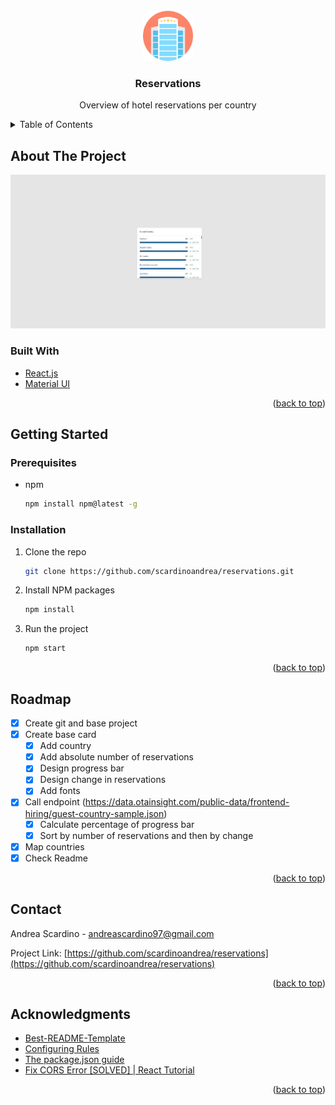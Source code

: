 <div id="top"></div>

<!-- PROJECT LOGO -->
<br />
<div align="center">
  <a href="https://github.com/scardinoandrea/reservations">
    <img src="src/logo.svg" alt="Logo" width="80" height="80">
  </a>

<h3 align="center">Reservations</h3>

  <p align="center">
   Overview of hotel reservations per country
  </p>
</div>

<!-- TABLE OF CONTENTS -->
<details>
  <summary>Table of Contents</summary>
  <ol>
    <li>
      <a href="#about-the-project">About The Project</a>
      <ul>
        <li><a href="#built-with">Built With</a></li>
      </ul>
    </li>
    <li>
      <a href="#getting-started">Getting Started</a>
      <ul>
        <li><a href="#prerequisites">Prerequisites</a></li>
        <li><a href="#installation">Installation</a></li>
      </ul>
    </li>
    <li><a href="#roadmap">Roadmap</a></li>
    <li><a href="#contact">Contact</a></li>
    <li><a href="#acknowledgments">Acknowledgments</a></li>
  </ol>
</details>



<!-- ABOUT THE PROJECT -->
## About The Project

![Product Name Screen Shot][product-screenshot]
### Built With

* [React.js](https://reactjs.org/)
* [Material UI](https://mui.com/)

<p align="right">(<a href="#top">back to top</a>)</p>

<!-- GETTING STARTED -->
## Getting Started

### Prerequisites

* npm
  ```sh
  npm install npm@latest -g
  ```

### Installation

1. Clone the repo
   ```sh
   git clone https://github.com/scardinoandrea/reservations.git
   ```
2. Install NPM packages
   ```sh
   npm install
   ```
3. Run the project
   ```sh
   npm start
   ```
   
<p align="right">(<a href="#top">back to top</a>)</p>

<!-- ROADMAP -->
## Roadmap

- [x] Create git and base project
- [x] Create base card
    - [x] Add country
    - [x] Add absolute number of reservations
    - [x] Design progress bar
    - [x] Design change in reservations
    - [x] Add fonts
- [x] Call endpoint (https://data.otainsight.com/public-data/frontend-hiring/guest-country-sample.json)
    - [x] Calculate percentage of progress bar 
    - [x] Sort by number of reservations and then by change
- [x] Map countries
- [x] Check Readme

<p align="right">(<a href="#top">back to top</a>)</p>

<!-- CONTACT -->
## Contact

Andrea Scardino - andreascardino97@gmail.com

Project Link: [https://github.com/scardinoandrea/reservations](https://github.com/scardinoandrea/reservations)

<p align="right">(<a href="#top">back to top</a>)</p>



<!-- ACKNOWLEDGMENTS -->
## Acknowledgments

* [Best-README-Template](https://github.com/othneildrew/Best-README-Template)
* [Configuring Rules](https://eslint.org/docs/user-guide/configuring/rules#configuring-rules)
* [The package.json guide](https://nodejs.dev/learn/the-package-json-guide)
* [Fix CORS Error [SOLVED] | React Tutorial](https://www.youtube.com/watch?v=hxyp_LkKDdk&list=FLEC2K8ZgmM6FVvCD899w1OQ&index=1&t=1320s&ab_channel=HongLy)

<p align="right">(<a href="#top">back to top</a>)</p>



<!-- MARKDOWN LINKS & IMAGES -->
<!-- https://www.markdownguide.org/basic-syntax/#reference-style-links -->
[product-screenshot]: images/screenshot.png
